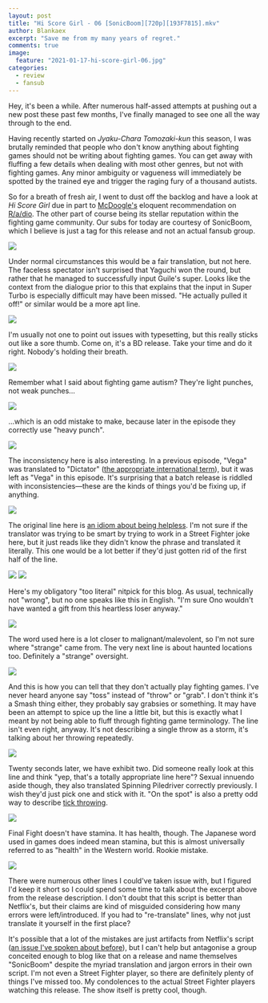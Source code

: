 ```yaml
---
layout: post
title: "Hi Score Girl - 06 [SonicBoom][720p][193F7815].mkv"
author: Blankaex
excerpt: "Save me from my many years of regret."
comments: true
image:
  feature: "2021-01-17-hi-score-girl-06.jpg"
categories:
  - review
  - fansub
---
```


Hey, it's been a while. After numerous half-assed attempts at pushing out a new post these past few months, I've finally managed to see one all the way through to the end.

Having recently started on _Jyaku-Chara Tomozaki-kun_ this season, I was brutally reminded that people who don't know anything about fighting games should not be writing about fighting games. You can get away with fluffing a few details when dealing with most other genres, but not with fighting games. Any minor ambiguity or vagueness will immediately be spotted by the trained eye and trigger the raging fury of a thousand autists.

So for a breath of fresh air, I went to dust off the backlog and have a look at _Hi Score Girl_ due in part to [McDoogle's](https://twitter.com/mcdoogle523) eloquent recommendation on [R/a/dio](http://r-a-d.io/). The other part of course being its stellar reputation within the fighting game community. Our subs for today are courtesy of SonicBoom, which I believe is just a tag for this release and not an actual fansub group.

![](https://i.imgur.com/IMaG5E6.png)

Under normal circumstances this would be a fair translation, but not here. The faceless spectator isn't surprised that Yaguchi won the round, but rather that he managed to successfully input Guile's super. Looks like the context from the dialogue prior to this that explains that the input in Super Turbo is especially difficult may have been missed. "He actually pulled it off!" or similar would be a more apt line.

![](https://i.imgur.com/XN2ZGFh.png)

I'm usually not one to point out issues with typesetting, but this really sticks out like a sore thumb. Come on, it's a BD release. Take your time and do it right. Nobody's holding their breath.

![](https://i.imgur.com/XuJW3ve.png)

Remember what I said about fighting game autism? They're light punches, not weak punches...

![](https://i.imgur.com/wVTObyG.png)

...which is an odd mistake to make, because later in the episode they correctly use "heavy punch".

![](https://i.imgur.com/v9Inax5.png)

The inconsistency here is also interesting. In a previous episode, "Vega" was translated to "Dictator" ([the appropriate international term](https://forums.shoryuken.com/t/the-history-of-bison-vega-and-balrog/72372)), but it was left as "Vega" in this episode. It's surprising that a batch release is riddled with inconsistencies—these are the kinds of things you'd be fixing up, if anything.

![](https://i.imgur.com/OTQKVJU.png)

The original line here is [an idiom about being helpless](https://jisho.org/search/手も足も出ない). I'm not sure if the translator was trying to be smart by trying to work in a Street Fighter joke here, but it just reads like they didn't know the phrase and translated it literally. This one would be a lot better if they'd just gotten rid of the first half of the line.

![](https://i.imgur.com/JTsxagY.png)
![](https://i.imgur.com/B9wcYCv.png)

Here's my obligatory "too literal" nitpick for this blog. As usual, technically not "wrong", but no one speaks like this in English. "I'm sure Ono wouldn't have wanted a gift from this heartless loser anyway."

![](https://i.imgur.com/QKgMgPh.png)

The word used here is a lot closer to malignant/malevolent, so I'm not sure where "strange" came from. The very next line is about haunted locations too. Definitely a "strange" oversight.

![](https://i.imgur.com/TcVEJds.png)

And this is how you can tell that they don't actually play fighting games. I've never heard anyone say "toss" instead of "throw" or "grab". I don't think it's a Smash thing either, they probably say grabsies or something. It may have been an attempt to spice up the line a little bit, but this is exactly what I meant by not being able to fluff through fighting game terminology. The line isn't even right, anyway. It's not describing a single throw as a storm, it's talking about her throwing repeatedly.

![](https://i.imgur.com/cjfsxYx.png)

Twenty seconds later, we have exhibit two. Did someone really look at this line and think "yep, that's a totally appropriate line here"? Sexual innuendo aside though, they also translated Spinning Piledriver correctly previously. I wish they'd just pick one and stick with it. "On the spot" is also a pretty odd way to describe [tick throwing](https://streetfighter.fandom.com/wiki/Tick_Throw).

![](https://i.imgur.com/bNMTy3k.png)

Final Fight doesn't have stamina. It has health, though. The Japanese word used in games does indeed mean stamina, but this is almost universally referred to as "health" in the Western world. Rookie mistake.

![](https://i.imgur.com/ZSN43Cd.png)

There were numerous other lines I could've taken issue with, but I figured I'd keep it short so I could spend some time to talk about the excerpt above from the release description. I don't doubt that this script is better than Netflix's, but their claims are kind of misguided considering how many errors were left/introduced. If you had to "re-translate" lines, why not just translate it yourself in the first place?

It's possible that a lot of the mistakes are just artifacts from Netflix's script ([an issue I've spoken about before](https://blog.blankaex.reisen/dont-crunchyroll-your-own-translation/)), but I can't help but antagonise a group conceited enough to blog like that on a release and name themselves "SonicBoom" despite the myriad translation and jargon errors in their own script. I'm not even a Street Fighter player, so there are definitely plenty of things I've missed too. My condolences to the actual Street Fighter players watching this release. The show itself is pretty cool, though.
